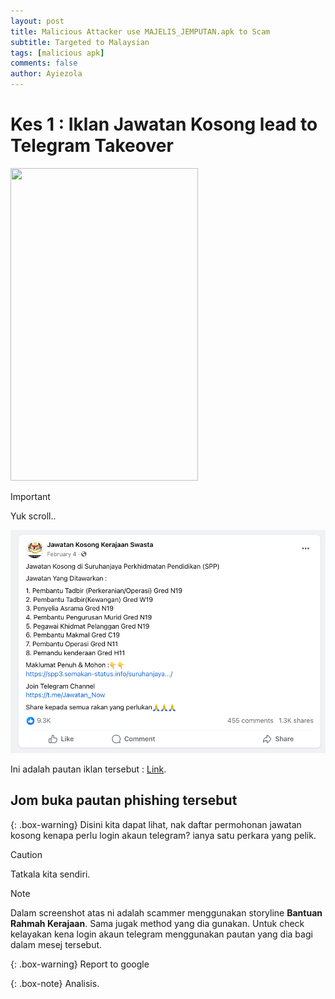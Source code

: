 ```yaml
---
layout: post
title: Malicious Attacker use MAJELIS_JEMPUTAN.apk to Scam 
subtitle: Targeted to Malaysian
tags: [malicious apk]
comments: false
author: Ayiezola
---
```


# Kes 1 : Iklan Jawatan Kosong lead to Telegram Takeover

<img src="image link" width="300" height="500" >

> [!IMPORTANT]
>  Yuk scroll..

![Scan redir](https://raw.githubusercontent.com/ayiezola/ayiezola.github.io/master/assets/phishing/malware-link-012.png)

Ini adalah pautan iklan tersebut : 
[Link](https://www.facebook.com/permalink.php?story_fbid=pfbid02GbUZJwM4YEoc2EyCtGprGZYyduHovChw6UzA7zdG2XSboNbj538xTRubb8G9DwShl&id=61555579477341/).

## Jom buka pautan phishing tersebut

{: .box-warning}
Disini kita dapat lihat, nak daftar permohonan jawatan kosong kenapa perlu login akaun telegram? ianya satu perkara yang pelik.

> [!CAUTION]
> Tatkala kita sendiri.

> [!NOTE]
> Dalam screenshot atas ni adalah scammer menggunakan storyline **Bantuan Rahmah Kerajaan**. Sama jugak method yang dia gunakan. Untuk check kelayakan kena login akaun telegram menggunakan pautan yang dia bagi dalam mesej tersebut.

{: .box-warning}
Report to google

{: .box-note}
Analisis.
